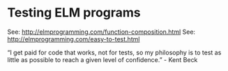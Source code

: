 # Testing ELM programs

See: http://elmprogramming.com/function-composition.html
See: http://elmprogramming.com/easy-to-test.html

“I get paid for code that works, not for tests, so my philosophy is to test as little as possible to reach a given level of confidence.” - Kent Beck
